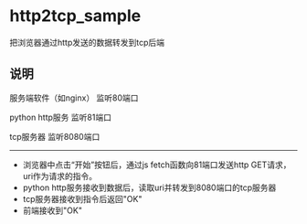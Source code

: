 # http2tcp_sample
把浏览器通过http发送的数据转发到tcp后端
## 说明
服务端软件（如nginx） 监听80端口

python http服务 监听81端口

tcp服务器 监听8080端口
___

- 浏览器中点击“开始”按钮后，通过js fetch函数向81端口发送http GET请求，uri作为请求的指令。
- python http服务接收到数据后，读取uri并转发到8080端口的tcp服务器
- tcp服务器接收到指令后返回"OK"
- 前端接收到"OK"
